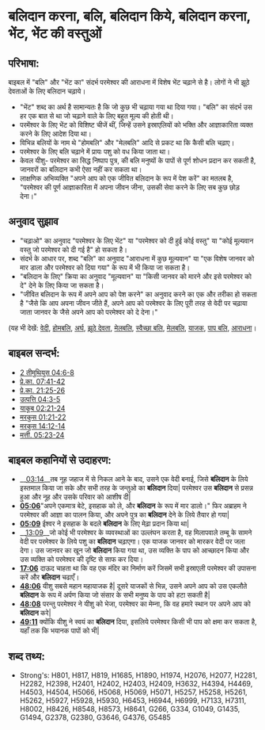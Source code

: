 # बलिदान करना, बलि, बलिदान किये, बलिदान करना, भेंट, भेंट की वस्तुओं #

## परिभाषा: ##

बाइबल में "बलि" और "भेंट का" संदर्भ परमेश्वर की आराधना में विशेष भेंट चढ़ाने से है। लोगों ने भी झूठे देवताओं के लिए बलिदान चढ़ाये।

* "भेंट" शब्द का अर्थ है सामान्यतः है कि जो कुछ भी चढ़ाया गया था दिया गया। "बलि" का संदर्भ उस हर एक बात से था जो चढ़ाने वाले के लिए बहुत मूल्य की होती थी।
* परमेंश्वर के लिए भेंट को विशिष्ट चीजें थीं, जिन्हें उसने इस्राएलियों को भक्ति और आज्ञाकारिता व्यक्त करने के लिए आदेश दिया था।
* विभिन्न बलियों के नाम थे "होमबलि" और "मेलबलि" आदि से प्रकट था कि कैसी बलि चढ़ाए।
* परमेश्वर के लिए बलि चढ़ाने में प्रायः पशु को वध किया जाता था।
* केवल यीशु- परमेश्वर का सिद्ध निष्पाप पुत्र, की बलि मनुष्यों के पापों से पूर्ण शोधन प्रदान कर सकती है, जानवरों का बलिदान कभी ऐसा नहीं कर सकता था।
* लाक्षणिक अभिव्यक्ति "अपने आप को एक जीवित बलिदान के रूप में पेश करें" का मतलब है, "परमेश्वर की पूर्ण आज्ञाकारिता में अपना जीवन जीना, उसकी सेवा करने के लिए सब कुछ छोड़ देना।"

## अनुवाद सुझाव ##

* "चढ़ाओ" का अनुवाद "परमेश्वर के लिए भेंट" या "परमेश्वर को दी हुई कोई वस्तु" या "कोई मूल्यवान वस्तु जो परमेश्वर को दी गई है" हो सकता है।
* संदर्भ के आधार पर, शब्द "बलि" का अनुवाद "आराधना  में कुछ मूल्यवान" या "एक विशेष जानवर को मार डाला और परमेश्वर को दिया गया" के रूप में भी किया जा सकता है।
* "बलिदान के लिए" क्रिया का अनुवाद "मूल्यवान" या "किसी जानवर को मारने और इसे परमेश्वर को दे" देने के लिए किया जा सकता है।
* "जीवित बलिदान के रूप में अपने आप को पेश करने" का अनुवाद करने का एक और तरीका हो सकता है "जैसे कि आप अपना जीवन जीते हैं, अपने आप को परमेश्वर के लिए पूरी तरह से वेदी पर चढ़ाया जाता जानवर के जैसे अपने आप को परमेश्वर को दे देना।"


(यह भी देखें: [वेदी](../kt/altar.md), [होमबलि](../other/burntoffering.md), [अर्घ](../other/drinkoffering.md), [झूठे देवता](../kt/falsegod.md), [मेलबलि](../other/fellowshipoffering.md), [स्वैच्छा बलि](../other/freewilloffering.md), [मेलबलि](../other/peaceoffering.md), [याजक](../kt/priest.md), [पाप बलि](../other/sinoffering.md), [आराधना](../kt/worship.md)।

## बाइबल सन्दर्भ: ##

* [2 तीमुथियुस 04:6-8](rc://hi/tn/help/2ti/04/06)
* [प्रे.का. 07:41-42](rc://hi/tn/help/act/07/41)
* [प्रे.का. 21:25-26](rc://hi/tn/help/act/21/25)
* [उत्पत्ति 04:3-5](rc://hi/tn/help/gen/04/03)
* [याकूब 02:21-24](rc://hi/tn/help/jas/02/21)
* [मरकुस 01:21-22](rc://hi/tn/help/mrk/01/43)
* [मरकुस 14:12-14](rc://hi/tn/help/mrk/14/12)
* [मत्ती. 05:23-24](rc://hi/tn/help/mat/05/23)

## बाइबल कहानियों से उदाहरण: ##

* __[03:14](rc://hi/tn/help/obs/03/14)__तब नूह जहाज में से निकल आने के बाद, उसने एक वेदी बनाई, जिसे __बलिदान__ के लिये इस्तमाल किया जा सके और सभी तरह के जन्तुओ का __बलिदान__ दिया| परमेश्वर उस __बलिदान__ से प्रसन्न हुआ और नूह और उसके परिवार को आशीष दी|  
* __[05:06](rc://hi/tn/help/obs/05/06)__"अपने एकमात्र बेटे, इसहाक को ले, और __बलिदान__ के रूप में मार डालो।" फिर अब्राहम ने परमेश्वर की आज्ञा का पालन किया, और अपने पुत्र का __बलिदान__ देने के लिये तैयार हो गया|  
* __[05:09](rc://hi/tn/help/obs/05/09)__ ईश्वर ने इसहाक के बदले __बलिदान__ के लिए मेढ़ा प्रदान किया था|
* __[13:09](rc://hi/tn/help/obs/13/09)__जो कोई भी परमेश्वर के व्यवस्थाओं का उल्लंघन करता है, वह मिलापवाले तम्बू के सामने वेदी पर परमेश्वर के लिये पशु का __बलिदान__ चढ़ाएगा।  एक याजक जानवर को मारकर वेदी पर जला देगा। उस जानवर का खून जो __बलिदान__ किया गया था, उस व्यक्ति के पाप को आच्छादन किया और उस व्यक्ति को परमेश्वर की दृष्टि से साफ कर दिया।
* __[17:06](rc://hi/tn/help/obs/17/06)__ दाऊद चाहता था कि वह एक मंदिर का निर्माण करें जिसमें सभी इस्राएली परमेश्वर की उपासना करें और __बलिदान__ चढाएँ।
* __[48:06](rc://hi/tn/help/obs/48/06)__ यीशु सबसे महान महायाजक है| दूसरे याजकों से भिन्न, उसने अपने आप को उस एकलौते __बलिदान__ के रूप में अर्पण किया जो संसार के सभी मनुष्य के पाप को हटा सकती है| 
* __[48:08](rc://hi/tn/help/obs/48/08)__ परन्तु परमेश्वर ने यीशु को भेजा, परमेश्वर का मेम्ना, कि वह हमारे स्थान पर अपने आप को __बलिदान__ करे|
* __[49:11](rc://hi/tn/help/obs/49/11)__ क्योंकि यीशु ने स्वयं का __बलिदान__ दिया, इसलिये परमेश्वर किसी भी पाप को क्षमा कर सकता है, यहाँ तक कि भयानक पापों को भी|

## शब्द तथ्य: ##

* Strong's: H801, H817, H819, H1685, H1890, H1974, H2076, H2077, H2281, H2282, H2398, H2401, H2402, H2403, H2409, H3632, H4394, H4469, H4503, H4504, H5066, H5068, H5069, H5071, H5257, H5258, H5261, H5262, H5927, H5928, H5930, H6453, H6944, H6999, H7133, H7311, H8002, H8426, H8548, H8573, H8641, G266, G334, G1049, G1435, G1494, G2378, G2380, G3646, G4376, G5485

